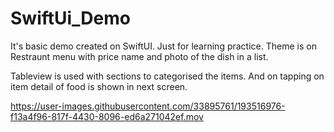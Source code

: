# SwiftUi_Demo
It's basic demo created on SwiftUI. Just for learning practice.
Theme is on Restraunt menu with price name and photo of the dish in a list.

Tableview is used with sections to categorised the items.
And on tapping on item detail of food is shown in next screen.


https://user-images.githubusercontent.com/33895761/193516976-f13a4f96-817f-4430-8096-ed6a271042ef.mov

